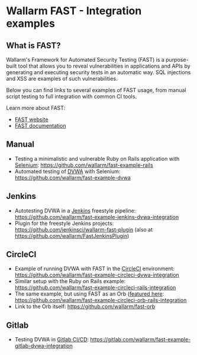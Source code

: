 # Wallarm FAST - Integration examples

## What is FAST?

Wallarm's Framework for Automated Security Testing (FAST) is a purpose-built tool that allows you to reveal vulnerabilities in applications and APIs by generating and executing security tests in an automatic way. SQL injections and XSS are examples of such vulnerabilities.

Below you can find links to several examples of FAST usage, from manual script testing to full integration with common CI tools.

Learn more about FAST:
* [FAST website](https://wallarm.com/products/fast) 
* [FAST documentation](https://docs.fast.wallarm.com/en/)

## Manual 

* Testing a minimalistic and vulnerable Ruby on Rails application with [Selenium](https://selenium.dev):
https://github.com/wallarm/fast-example-rails
* Automated testing of [DVWA](http://www.dvwa.co.uk/) with Selenium:
https://github.com/wallarm/fast-example-dvwa

## Jenkins

* Autotesting DVWA in a [Jenkins](https://jenkins.io/) freestyle pipeline:
https://github.com/wallarm/fast-example-jenkins-dvwa-integration
* Plugin for the freestyle Jenkins projects:
https://github.com/jenkinsci/wallarm-fast-plugin (also at https://github.com/wallarm/FastJenkinsPlugin)

## CircleCI

* Example of running DVWA with FAST in the [CircleCI](https://circleci.com/) environment:
https://github.com/wallarm/fast-example-circleci-dvwa-integration
* Similar setup with the Ruby on Rails example:
https://github.com/wallarm/fast-example-circleci-rails-integration
* The same example, but using FAST as an Orb ([featured here](https://circleci.com/orbs/):
https://github.com/wallarm/fast-example-circleci-orb-rails-integration
* Link to the Orb itself: https://github.com/wallarm/fast-orb

## Gitlab

* Testing DVWA in [Gitlab CI/CD](https://docs.gitlab.com/ee/ci/):
https://gitlab.com/wallarm/fast-example-gitlab-dvwa-integration
